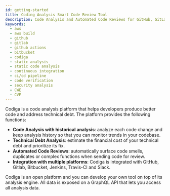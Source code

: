 ```yaml
---
id: getting-started
title: Coding Analysis Smart Code Review Tool
description: Code Analysis and Automated Code Reviews for GitHub, GitLab and Bitbucket. Support for 12+ languages, start for free today.
keywords:
  - aws
  - aws build
  - github
  - gitlab
  - github actions
  - bitbucket
  - codiga
  - static analysis
  - static code analysis
  - continuous integration
  - ci/cd pipeline
  - code verification
  - security analysis
  - CWE
  - CVE
---
```


Codiga is a code analysis platform that helps developers produce better code
and address technical debt. The platform provides the following functions:

- **Code Analysis with historical analysis**: analyze each code change and keep analysis history so that you can monitor trends in your codebase.
- **Technical Debt Analysis**: estimate the financial cost of your technical debt and prioritize its fix.
- **Automated Code Reviews**: automatically surface code smells, duplicates or complex functions when sending code for review.
- **Integration with multiple platforms**: Codiga is integrated with GitHub, Gitlab, Bitbucket, Jenkins, Travis-CI and Slack.

Codiga is an open platform and you can develop your own tool on top of its analysis engine.
All data is exposed on a GraphQL API that lets you access all analysis data.
